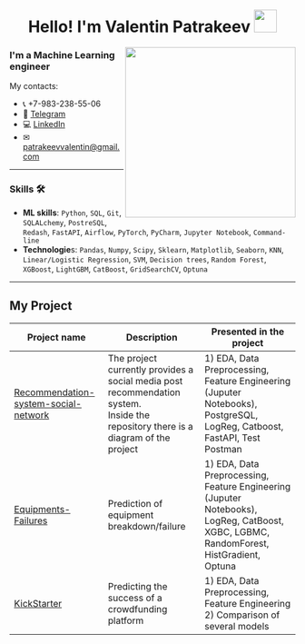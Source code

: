 <h1 align="center"> Hello! I'm Valentin Patrakeev <img src="https://media.giphy.com/media/hvRJCLFzcasrR4ia7z/giphy.gif" width="40"></h1>
<img align="right" src="https://media.giphy.com/media/SpopD7IQN2gK3qN4jS/giphy.gif" width="300">

### I'm a Machine Learning engineer

My contacts:
* 📞 +7-983-238-55-06
* 📲 [Telegram](https://t.me/PatrakeevVO)
* 💻 [LinkedIn](https://www.linkedin.com/in/valentin-patrakeev-157198123/)
* ✉ [patrakeevvalentin@gmail.com](mailto:patrakeevvalentin@gmail.com) 

---
### Skills :hammer_and_wrench:

- **ML skills**: `Python`, `SQL`, `Git`, `SQLALchemy`, `PostreSQL`, `Redash`, `FastAPI`, `Airflow`, `PyTorch`, `PyCharm`, `Jupyter Notebook`, `Command-line`
- **Technologie**s: `Pandas`, `Numpy`, `Scipy`, `Sklearn`, `Matplotlib`, `Seaborn`, `KNN`, `Linear/Logistic Regression`, `SVM`, `Decision trees`, `Random Forest`, `XGBoost`, `LightGBM`, `CatBoost`, `GridSearchCV`, `Optuna`
---


## My Project

| Project name | Description | Presented in the project |
|----------------|-----------------|-----------------|
|[Recommendation-system-social-network](https://github.com/ValentinPatrakeev/Recommendation-system-social-network/)  | The project currently provides a social media post recommendation system. <br> Inside the repository there is a diagram of the project| 1) EDA, Data Preprocessing, Feature Engineering (Juputer Notebooks), PostgreSQL, LogReg, Catboost, FastAPI, Test Postman |
|[Equipments-Failures](https://github.com/ValentinPatrakeev/Equipments-Failures)| Prediction of equipment breakdown/failure | 1) EDA, Data Preprocessing, Feature Engineering (Juputer Notebooks), LogReg, CatBoost, XGBC, LGBMC, RandomForest, HistGradient, Optuna |
|[KickStarter](https://github.com/ValentinPatrakeev/ML-projects/tree/main/KickStarter)| Predicting the success of a crowdfunding platform|1) EDA, Data Preprocessing, Feature Engineering  <br> 2) Comparison of several models <br> |
